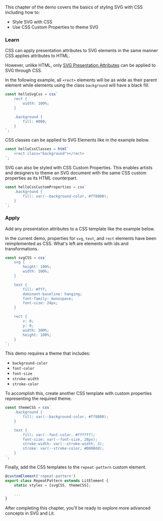 This chapter of the demo covers the basics of styling SVG with
CSS including how to:

- Style SVG with CSS
- Use CSS Custom Properties to theme SVG

### Learn

CSS can apply presentation attributes to SVG elements in the same manner CSS
applies attributes to HTML.

However, unlike HTML, only [SVG Presentation Attributes](https://developer.mozilla.org/en-US/docs/Web/SVG/Attribute/Presentation)
can be applied to SVG through CSS.

In the following example, all `<rect>` elements will be as wide as
their parent element while elements using the class `background` will
have a black fill.


```ts
const helloSvgCss = css`
	rect {
		width: 100%;
	}

	.background {
		fill: #000;
	}
`;
```

CSS classes can be applied to SVG Elements like in the example below.

```ts
const helloCssClasses = html`
	<rect class="background"></rect>
`;
```

SVG can also be styled with CSS Custom Properties. This enables
artists and designers to theme an SVG document with the same CSS
custom properties as its HTML counterpart.

```ts
const helloCssCustomProperties = css`
	.background {
		fill: var(--background-color, #ff8800);
	}
`;
```

### Apply

Add any presentation attributes to a CSS template like the example
below.

In the current demo, properties for `svg`, `text`, and `rect` elements
have been reimplemented as CSS. What's left are elements with ids and
transformations.

```ts
const svgCSS = css`
	svg {
		height: 100%;
		width: 100%;
	}

	text {
		fill: #fff;
		dominant-baseline: hanging;
		font-family: monospace;
		font-size: 24px;
	}

	rect {
		x: 0;
		y: 0;
		width: 100%;
		height: 100%;
	}
`;
```

This demo requires a theme that includes:

- `background-color`
- `font-color`
- `font-size`
- `stroke-width`
- `stroke-color`

To accomplish this, create another CSS template with custom properties representing the required theme.

```ts
const themeCSS = css`
	.background {
		fill: var(--background-color, #ff8800);
	}

	text {
		fill: var(--font-color, #ffffff);
		font-size: var(--font-size, 28px);
		stroke-width: var(--stroke-width, 3);
		stroke: var(--stroke-color, #0000dd);
	}
`;
```

Finally, add the CSS templates to the `repeat-pattern` custom element.

```ts
@customElement('repeat-pattern')
export class RepeatPattern extends LitElement {
	static styles = [svgCSS, themeCSS];

	...
}
```

After completing this chapter, you'll be ready to explore more advanced
concepts in SVG and Lit.